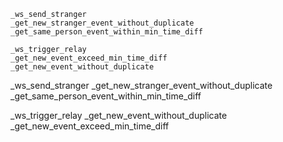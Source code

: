 
```
_ws_send_stranger
_get_new_stranger_event_without_duplicate
_get_same_person_event_within_min_time_diff

_ws_trigger_relay
_get_new_event_exceed_min_time_diff
_get_new_event_without_duplicate
```



_ws_send_stranger
    _get_new_stranger_event_without_duplicate
        _get_same_person_event_within_min_time_diff

_ws_trigger_relay
    _get_new_event_without_duplicate
        _get_new_event_exceed_min_time_diff